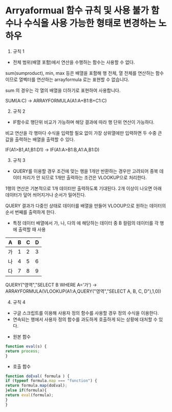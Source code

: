 # Arryaformual 함수 규칙 및 사용 불가 함수나 수식을 사용 가능한 형태로 변경하는 노하우

1. 규칙 1
 - 전체 범위(배열 포함)에서 연산을 수행하는 함수는 사용할 수 없다.
 
 sum(sumproduct), min, max 등은 배열을 포함해 행 전체, 열 전체를 연산하는 함수이므로 열벡터를 연산하는 arrayformula 로는 표현할 수 없습니다.
 
 sum 의 경우는 각 열의 배열을 더하기로 표현하여 사용합니다.
 
 SUM(A:C) -> ARRAYFORMULA(A1:A+B1:B+C1:C)
 
2. 규칙 2
 - IF함수로 행단위 비교가 가능하며 해당 결과에 따라 행 단위 연산이 가능하다.
 
 비교 연산을 각 행마다 수식을 입력할 필요 없이 가장 상위열에만 입력하면 두 수중 큰 값을 출력하는 배열을 출력할 수 있다.
 
 IF(A1>B1,A1,B1:D1) -> IF(A1:A>B1:B,A1:A,B1:D)
 
 
3. 규칙 3
 - QUERY를 이용할 경우 조건에 맞는 행을 1개만 반환하는 경우만 고려되어 중복 데이터 처리가 안 되므로 1개만 출력하는 조건은 VLOOKUP으로 처리한다.
 
 1행의 연산은 기본적으로 1개 데이터만 출력하도록 기대된다. 2개 이상이 나오면 아래 데이터가 덮어 씌어지거나 순서가 밀어진다.
 
 QUERY 결과가 다중인 상태로 데이터를 배열을 만들어 VLOOUP으로 원하는 데이터의 순서 번째를 출력하게 한다.
 
* 특정 데이터 배열에서 가, 나, 다의 에 해당하는 데이터 중 B 컬럼의 데이터를 각 행에 출력할 때 사용

 A | B | C | D
 ------------ | ------------- | ------------ | -------------
 가 | 1 | 2 | 3
 나 | 4 | 5 | 6
 다 | 7 | 8 | 9
 
 QUERY("영역","SELECT B WHERE A='가') -> ARRAYFORMULA(VLOOKUP(A1:A,QUERY("영역","SELECT A, B, C, D"),1,0))
 
 
4. 규칙 4
 - 구글 스크립트를 이용해 사용자 정의 함수를 사용할 경우 정의 수식을 이용한다. 
 - 연속되는 행에서 사용자 정의 함수를 과도하게 호출하게 되는 상황에 대처할 수 있다.

* 원본 함수
```javascript
function eval(s) {
return process;
}
```

* 호출 함수
```javascript
function doEval( formula ) {
if (typeof formula.map === "function") {
return formula.map(doEval);
}else if(formula){
return eval(formula);
}
}
```
